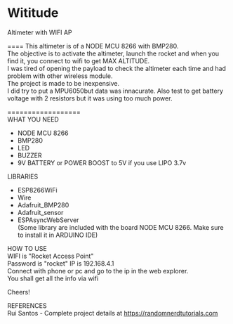 # Wititude
Altimeter with WIFI AP  

====
This altimeter is of a NODE MCU 8266 with BMP280.  
The objective is to activate the altimeter, launch the rocket and when you find it, you connect to wifi to get MAX ALTITUDE.  
I was tired of opening the payload to check the altimeter each time and had problem with other wireless module.  
The project is made to be inexpensive.  
I did try to put a MPU6050but data was innacurate. Also test to get battery voltage with 2 resistors but it was using too much power.  

==================  
WHAT YOU NEED  
- NODE MCU 8266  
- BMP280  
- LED  
- BUZZER  
- 9V BATTERY or POWER BOOST to 5V if you use LIPO 3.7v  

LIBRARIES  
- ESP8266WiFi    
- Wire    
- Adafruit_BMP280    
- Adafruit_sensor  
- ESPAsyncWebServer  
(Some library are included with the board NODE MCU 8266. Make sure to install it in ARDUINO IDE)  

HOW TO USE  
WIFI is "Rocket Access Point"  
Password is "rocket" 
IP is 192.168.4.1  
Connect with phone or pc and go to the ip in the web explorer.  
You shall get all the info via wifi  

Cheers!  




REFERENCES  
Rui Santos - Complete project details at https://randomnerdtutorials.com    
